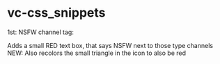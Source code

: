 # vc-css_snippets

1st: NSFW channel tag:

Adds a small RED text box, that says  NSFW next to those type channels
NEW: Also recolors the small triangle in the icon to also be red
